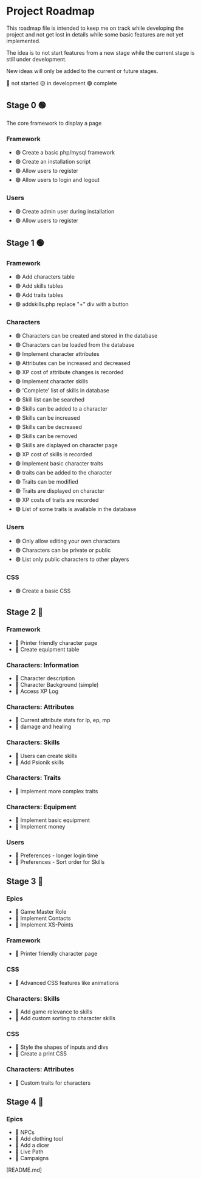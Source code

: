 # Project Roadmap
This roadmap file is intended to keep me on track while developing the project and not get lost in details while some basic features are not yet implemented. 

The idea is to not start features from a new stage while the current stage is still under development. 

New ideas will only be added to the current or future stages.

🔴 not started
🟡 in development
🟢 complete


## Stage 0 🟢
The core framework to display a page 
### Framework
* 🟢 Create a basic php/mysql framework
* 🟢 Create an installation script
* 🟢  Allow users to register
* 🟢 Allow users to login and logout
### Users
* 🟢 Create admin user during installation
* 🟢 Allow users to register

## Stage 1 🟢 
### Framework
* 🟢 Add characters table
* 🟢 Add skills tables
* 🟢 Add traits tables
* 🟢 addskills.php replace "+" div with a button 
### Characters
* 🟢 Characters can be created and stored in the database
* 🟢 Characters can be loaded from the database
* 🟢 Implement character attributes
* 🟢 Attributes can be increased and decreased
* 🟢 XP cost of attribute changes is recorded
* 🟢 Implement character skills
* 🟢 'Complete' list of skills in database 
* 🟢 Skill list can be searched
* 🟢 Skills can be added to a character
* 🟢 Skills can be increased
* 🟢 Skills can be decreased
* 🟢 Skills can be removed
* 🟢 Skills are displayed on character page
* 🟢 XP cost of skills is recorded
* 🟢 Implement basic character traits
* 🟢 traits can be added to the character
* 🟢 Traits can be modified
* 🟢 Traits are displayed on character
* 🟢 XP costs of traits are recorded
* 🟢 List of some traits is available in the database
### Users
* 🟢 Only allow editing your own characters
* 🟢 Characters can be private or public
* 🟢 List only public characters to other players
### CSS
* 🟢 Create a basic CSS

## Stage 2 🔴
### Framework
* 🔴 Printer friendly character page
* 🔴 Create equipment table
### Characters: Information
* 🔴 Character description
* 🔴 Character Background (simple)
* 🔴 Access XP Log
### Characters: Attributes
* 🔴 Current attribute stats for lp, ep, mp
* 🔴 damage and healing
### Characters: Skills
* 🔴 Users can create skills
* 🔴 Add Psionik skills
### Characters: Traits
* 🔴 Implement more complex traits
### Characters: Equipment
* 🔴 Implement basic equipment
* 🔴 Implement money
### Users
* 🔴 Preferences - longer login time
* 🔴 Preferences - Sort order for Skills


## Stage 3 🔴
### Epics
* 🔴 Game Master Role
* 🔴 Implement Contacts
* 🔴 Implement XS-Points
### Framework
* 🔴 Printer friendly character page
### CSS
* 🔴 Advanced CSS features like animations
### Characters: Skills
* 🔴 Add game relevance to skills
* 🔴 Add custom sorting to character skills
### CSS
* 🔴 Style the shapes of inputs and divs
* 🔴 Create a print CSS
### Characters: Attributes
* 🔴 Custom traits for characters


## Stage 4 🔴
### Epics
* 🔴 NPCs
* 🔴 Add clothing tool
* 🔴 Add a dicer
* 🔴 Live Path
* 🔴 Campaigns


[README.md]




